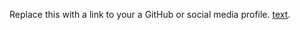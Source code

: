 Replace this with a link to your a GitHub or social media profile.
[text](https://github.com/Kavya-2000).
